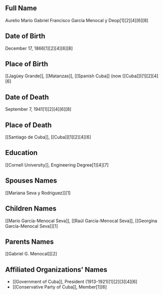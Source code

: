## Full Name
Aurelio Mario Gabriel Francisco García Menocal y Deop[1][2][4][6][8]

## Date of Birth
December 17, 1866[1][2][4][6][8]

## Place of Birth
[[Jagüey Grande]], [[Matanzas]], [[Spanish Cuba]] (now [[Cuba]])[1][2][4][6]

## Date of Death
September 7, 1941[1][2][4][6][8]

## Place of Death
[[Santiago de Cuba]], [[Cuba]][1][2][4][6]

## Education
[[Cornell University]], Engineering Degree[1][4][7]

## Spouses Names
[[Mariana Seva y Rodriguez]][1]

## Children Names
[[Mario García-Menocal Seva]], [[Raúl García-Menocal Seva]], [[Georgina García-Menocal Seva]][1]

## Parents Names
[[Gabriel G. Menocal]][2]

## Affiliated Organizations' Names
- [[Government of Cuba]], President (1913-1921)[1][2][3][4][6]
- [[Conservative Party of Cuba]], Member[1][6]


